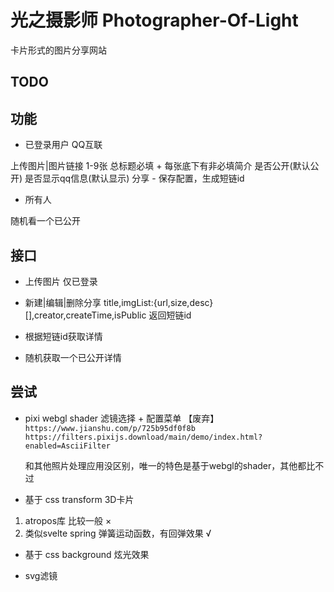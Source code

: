 # 光之摄影师 Photographer-Of-Light

卡片形式的图片分享网站

## TODO

## 功能

* 已登录用户 QQ互联

上传图片|图片链接 1-9张
总标题必填 + 每张底下有非必填简介
是否公开(默认公开) 是否显示qq信息(默认显示)
分享 - 保存配置，生成短链id

* 所有人

随机看一个已公开

## 接口

* 上传图片 仅已登录

* 新建|编辑|删除分享 title,imgList:{url,size,desc}[],creator,createTime,isPublic 返回短链id

* 根据短链id获取详情

* 随机获取一个已公开详情

## 尝试

* pixi webgl shader 滤镜选择 + 配置菜单 【废弃】
  `https://www.jianshu.com/p/725b95df0f8b`
  `https://filters.pixijs.download/main/demo/index.html?enabled=AsciiFilter`

  和其他照片处理应用没区别，唯一的特色是基于webgl的shader，其他都比不过

* 基于 css transform 3D卡片

 1. atropos库 比较一般 ×
 2. 类似svelte spring 弹簧运动函数，有回弹效果 √

* 基于 css background 炫光效果

* svg滤镜
